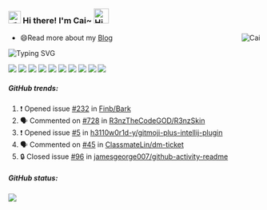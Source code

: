 
<h3>
  <img src="https://media.giphy.com/media/hvRJCLFzcasrR4ia7z/giphy.gif" width="25" alt="手势">
  Hi there! I'm Cai~ 
  <img src="https://emojis.slackmojis.com/emojis/images/1588866973/8934/hellokittydance.gif?1588866973" alt="Hi" width="30" />
</h3>

<a href="https://github.com/good-ideal">
  <div align="right" >
     <img align="right" src="https://access-counter.vercel.app/api/counter?name=good-ideal&theme=006&length=7" alt="Cai" />
  </div>
</a>

- 😄Read more about my [Blog](http://blog.s6.design)

![Typing SVG](https://readme-typing-svg.herokuapp.com?font=DynaPuff&size=20&pause=1000&color=9999FF&center=true&vCenter=true&width=500&height=22&lines=Thank+you+for+your+attention.🎈)

![](https://img.shields.io/badge/Java-red.svg?logo=openjdk) ![](https://img.shields.io/badge/SpringBoot-blue.svg?logo=springboot) ![](https://img.shields.io/badge/-Nodejs-43853d?style=flat-square&logo=Node.js&logoColor=white) ![](https://img.shields.io/badge/-Vue.js-29beb0?style=flat-square&logo=vue.js&labelColor=ffffff&color=4FC08D) ![](https://img.shields.io/badge/-Electron-white?style=flat-square&logo=electron&logoColor=white&color=47848F) ![](https://img.shields.io/badge/-NPM-CB3837?style=flat-square&logo=npm&logoColor=white) ![](https://img.shields.io/badge/-Github_Actions-2088FF?style=flat-square&logo=github-actions&logoColor=white) ![](https://img.shields.io/badge/-MySQL-white?style=flat-square&logo=MySQL&logoColor=white&color=fff&labelColor=4479A1) ![](https://img.shields.io/badge/-Jenkins-white?style=flat-square&logo=Jenkins&labelColor=D24939&color=white&logoColor=white) ![](https://img.shields.io/badge/-Docker-white?style=flat-square&logo=Docker&labelColor=2496ED&color=2496ED&logoColor=white)


##### GitHub trends:
<!--START_SECTION:activity-->
1. ❗ Opened issue [#232](https://github.com/Finb/Bark/issues/232) in [Finb/Bark](https://github.com/Finb/Bark)
2. 🗣 Commented on [#728](https://github.com/R3nzTheCodeGOD/R3nzSkin/issues/728#issuecomment-1698669109) in [R3nzTheCodeGOD/R3nzSkin](https://github.com/R3nzTheCodeGOD/R3nzSkin)
3. ❗ Opened issue [#5](https://github.com/h3110w0r1d-y/gitmoji-plus-intellij-plugin/issues/5) in [h3110w0r1d-y/gitmoji-plus-intellij-plugin](https://github.com/h3110w0r1d-y/gitmoji-plus-intellij-plugin)
4. 🗣 Commented on [#45](https://github.com/ClassmateLin/dm-ticket/issues/45#issuecomment-1567699144) in [ClassmateLin/dm-ticket](https://github.com/ClassmateLin/dm-ticket)
5. 🔒 Closed issue [#96](https://github.com/jamesgeorge007/github-activity-readme/issues/96) in [jamesgeorge007/github-activity-readme](https://github.com/jamesgeorge007/github-activity-readme)
<!--END_SECTION:activity-->

##### GitHub status:
![](https://github-readme-activity-graph.vercel.app/graph?username=good-ideal&theme=tokyo-night&height=320)




